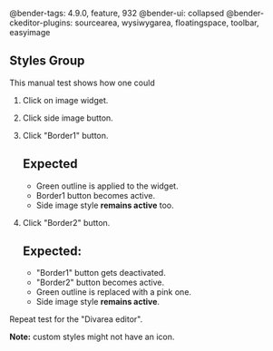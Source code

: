 @bender-tags: 4.9.0, feature, 932
@bender-ui: collapsed
@bender-ckeditor-plugins: sourcearea, wysiwygarea, floatingspace, toolbar, easyimage

## Styles Group

This manual test shows how one could

1. Click on image widget.
1. Click side image button.
1. Click "Border1" button.
	## Expected

	* Green outline is applied to the widget.
	* Border1 button becomes active.
	* Side image style **remains active** too.
2. Click "Border2" button.
	## Expected:

	* "Border1" button gets deactivated.
	* "Border2" button becomes active.
	* Green outline is replaced with a pink one.
	* Side image style **remains active**.

Repeat test for the "Divarea editor".

**Note:** custom styles might not have an icon.